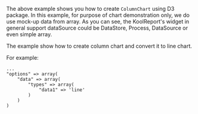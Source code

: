 The above example shows you how to create `ColumnChart` using D3 package. In this example, for purpose of chart demonstration only, we do use mock-up data from array. As you can see, the KoolReport's widget in general support dataSource could be DataStore, Process, DataSource or even simple array.

The example show how to create column chart and convert it to line chart.

For example:

    ...
    "options" => array(
        "data" => array(
            "types" => array(
                "data1" => 'line'
            )
        )
    )